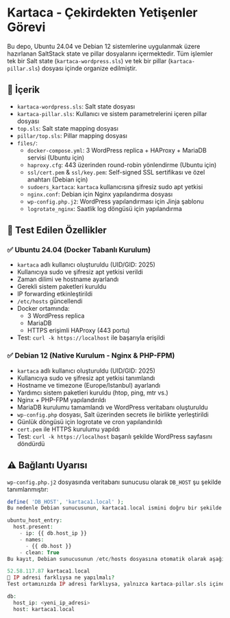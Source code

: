 # Kartaca - Çekirdekten Yetişenler Görevi

Bu depo, Ubuntu 24.04 ve Debian 12 sistemlerine uygulanmak üzere hazırlanan SaltStack state ve pillar dosyalarını içermektedir. Tüm işlemler tek bir Salt state (`kartaca-wordpress.sls`) ve tek bir pillar (`kartaca-pillar.sls`) dosyası içinde organize edilmiştir.

## 📌 İçerik

- `kartaca-wordpress.sls`: Salt state dosyası  
- `kartaca-pillar.sls`: Kullanıcı ve sistem parametrelerini içeren pillar dosyası  
- `top.sls`: Salt state mapping dosyası  
- `pillar/top.sls`: Pillar mapping dosyası  
- `files/`:  
  - `docker-compose.yml`: 3 WordPress replica + HAProxy + MariaDB servisi (Ubuntu için)  
  - `haproxy.cfg`: 443 üzerinden round-robin yönlendirme (Ubuntu için)  
  - `ssl/cert.pem` & `ssl/key.pem`: Self-signed SSL sertifikası ve özel anahtarı (Debian için)  
  - `sudoers_kartaca`: `kartaca` kullanıcısına şifresiz sudo apt yetkisi  
  - `nginx.conf`: Debian için Nginx yapılandırma dosyası  
  - `wp-config.php.j2`: WordPress yapılandırması için Jinja şablonu  
  - `logrotate_nginx`: Saatlik log döngüsü için yapılandırma  

## 🧪 Test Edilen Özellikler

### ✅ Ubuntu 24.04 (Docker Tabanlı Kurulum)

- `kartaca` adlı kullanıcı oluşturuldu (UID/GID: 2025)  
- Kullanıcıya sudo ve şifresiz apt yetkisi verildi  
- Zaman dilimi ve hostname ayarlandı  
- Gerekli sistem paketleri kuruldu  
- IP forwarding etkinleştirildi  
- `/etc/hosts` güncellendi  
- Docker ortamında:  
  - 3 WordPress replica  
  - MariaDB  
  - HTTPS erişimli HAProxy (443 portu)  
- Test: `curl -k https://localhost` ile başarıyla erişildi  

### ✅ Debian 12 (Native Kurulum - Nginx & PHP-FPM)

- `kartaca` adlı kullanıcı oluşturuldu (UID/GID: 2025)  
- Kullanıcıya sudo ve şifresiz apt yetkisi tanımlandı  
- Hostname ve timezone (Europe/Istanbul) ayarlandı  
- Yardımcı sistem paketleri kuruldu (htop, ping, mtr vs.)  
- Nginx + PHP-FPM yapılandırıldı  
- MariaDB kurulumu tamamlandı ve WordPress veritabanı oluşturuldu  
- `wp-config.php` dosyası, Salt üzerinden secrets ile birlikte yerleştirildi  
- Günlük döngüsü için logrotate ve cron yapılandırıldı  
- `cert.pem` ile HTTPS kurulumu yapıldı  
- Test: `curl -k https://localhost` başarılı şekilde WordPress sayfasını döndürdü  


## ⚠️ Bağlantı Uyarısı

`wp-config.php.j2` dosyasında veritabanı sunucusu olarak `DB_HOST` şu şekilde tanımlanmıştır:

```php
define( 'DB_HOST', 'kartaca1.local' );
Bu nedenle Debian sunucusunun, kartaca1.local ismini doğru bir şekilde çözümleyebilmesi gerekir. Bu çözümleme işlemi Salt state içinde otomatik yapılmaktadır:

ubuntu_host_entry:
  host.present:
    - ip: {{ db.host_ip }}
    - names:
      - {{ db.host }}
    - clean: True
Bu kayıt, Debian sunucusunun /etc/hosts dosyasına otomatik olarak aşağıdaki satırı ekler:

52.58.117.87 kartaca1.local
🧩 IP adresi farklıysa ne yapılmalı?
Test ortamınızda IP adresi farklıysa, yalnızca kartaca-pillar.sls içindeki aşağıdaki alanı güncellemeniz yeterlidir:

db:
  host_ip: <yeni_ip_adresi>
  host: kartaca1.local